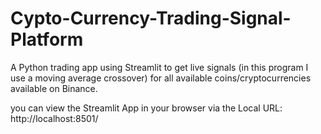 # Cypto-Currency-Trading-Signal-Platform
A Python trading app using Streamlit to get live signals (in this program I use a moving average crossover) for all available coins/cryptocurrencies available on Binance.

you can view the Streamlit App in your browser via the Local URL: http://localhost:8501/

